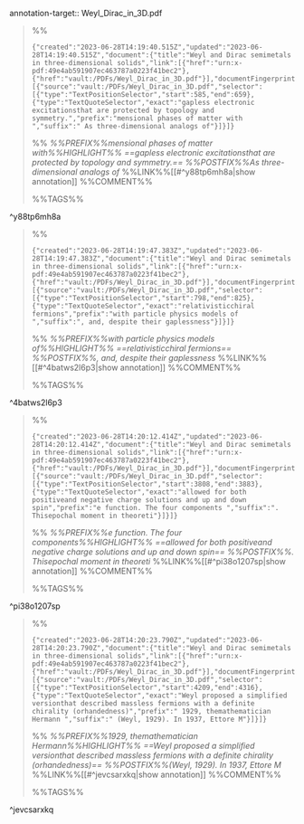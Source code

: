 annotation-target:: Weyl_Dirac_in_3D.pdf

>%%
>```annotation-json
>{"created":"2023-06-28T14:19:40.515Z","updated":"2023-06-28T14:19:40.515Z","document":{"title":"Weyl and Dirac semimetals in three-dimensional solids","link":[{"href":"urn:x-pdf:49e4ab591907ec463787a0223f41bec2"},{"href":"vault:/PDFs/Weyl_Dirac_in_3D.pdf"}],"documentFingerprint":"49e4ab591907ec463787a0223f41bec2"},"uri":"vault:/PDFs/Weyl_Dirac_in_3D.pdf","target":[{"source":"vault:/PDFs/Weyl_Dirac_in_3D.pdf","selector":[{"type":"TextPositionSelector","start":585,"end":659},{"type":"TextQuoteSelector","exact":"gapless electronic excitationsthat are protected by topology and symmetry.","prefix":"mensional phases of matter with ","suffix":" As three-dimensional analogs of"}]}]}
>```
>%%
>*%%PREFIX%%mensional phases of matter with%%HIGHLIGHT%% ==gapless electronic excitationsthat are protected by topology and symmetry.== %%POSTFIX%%As three-dimensional analogs of*
>%%LINK%%[[#^y88tp6mh8a|show annotation]]
>%%COMMENT%%
>
>%%TAGS%%
>
^y88tp6mh8a


>%%
>```annotation-json
>{"created":"2023-06-28T14:19:47.383Z","updated":"2023-06-28T14:19:47.383Z","document":{"title":"Weyl and Dirac semimetals in three-dimensional solids","link":[{"href":"urn:x-pdf:49e4ab591907ec463787a0223f41bec2"},{"href":"vault:/PDFs/Weyl_Dirac_in_3D.pdf"}],"documentFingerprint":"49e4ab591907ec463787a0223f41bec2"},"uri":"vault:/PDFs/Weyl_Dirac_in_3D.pdf","target":[{"source":"vault:/PDFs/Weyl_Dirac_in_3D.pdf","selector":[{"type":"TextPositionSelector","start":798,"end":825},{"type":"TextQuoteSelector","exact":"relativisticchiral fermions","prefix":"with particle physics models of ","suffix":", and, despite their gaplessness"}]}]}
>```
>%%
>*%%PREFIX%%with particle physics models of%%HIGHLIGHT%% ==relativisticchiral fermions== %%POSTFIX%%, and, despite their gaplessness*
>%%LINK%%[[#^4batws2l6p3|show annotation]]
>%%COMMENT%%
>
>%%TAGS%%
>
^4batws2l6p3


>%%
>```annotation-json
>{"created":"2023-06-28T14:20:12.414Z","updated":"2023-06-28T14:20:12.414Z","document":{"title":"Weyl and Dirac semimetals in three-dimensional solids","link":[{"href":"urn:x-pdf:49e4ab591907ec463787a0223f41bec2"},{"href":"vault:/PDFs/Weyl_Dirac_in_3D.pdf"}],"documentFingerprint":"49e4ab591907ec463787a0223f41bec2"},"uri":"vault:/PDFs/Weyl_Dirac_in_3D.pdf","target":[{"source":"vault:/PDFs/Weyl_Dirac_in_3D.pdf","selector":[{"type":"TextPositionSelector","start":3808,"end":3883},{"type":"TextQuoteSelector","exact":"allowed for both positiveand negative charge solutions and up and down spin","prefix":"e function. The four components ","suffix":". Thisepochal moment in theoreti"}]}]}
>```
>%%
>*%%PREFIX%%e function. The four components%%HIGHLIGHT%% ==allowed for both positiveand negative charge solutions and up and down spin== %%POSTFIX%%. Thisepochal moment in theoreti*
>%%LINK%%[[#^pi38o1207sp|show annotation]]
>%%COMMENT%%
>
>%%TAGS%%
>
^pi38o1207sp


>%%
>```annotation-json
>{"created":"2023-06-28T14:20:23.790Z","updated":"2023-06-28T14:20:23.790Z","document":{"title":"Weyl and Dirac semimetals in three-dimensional solids","link":[{"href":"urn:x-pdf:49e4ab591907ec463787a0223f41bec2"},{"href":"vault:/PDFs/Weyl_Dirac_in_3D.pdf"}],"documentFingerprint":"49e4ab591907ec463787a0223f41bec2"},"uri":"vault:/PDFs/Weyl_Dirac_in_3D.pdf","target":[{"source":"vault:/PDFs/Weyl_Dirac_in_3D.pdf","selector":[{"type":"TextPositionSelector","start":4209,"end":4316},{"type":"TextQuoteSelector","exact":"Weyl proposed a simplified versionthat described massless fermions with a definite chirality (orhandedness)","prefix":" 1929, themathematician Hermann ","suffix":" (Weyl, 1929). In 1937, Ettore M"}]}]}
>```
>%%
>*%%PREFIX%%1929, themathematician Hermann%%HIGHLIGHT%% ==Weyl proposed a simplified versionthat described massless fermions with a definite chirality (orhandedness)== %%POSTFIX%%(Weyl, 1929). In 1937, Ettore M*
>%%LINK%%[[#^jevcsarxkq|show annotation]]
>%%COMMENT%%
>
>%%TAGS%%
>
^jevcsarxkq
